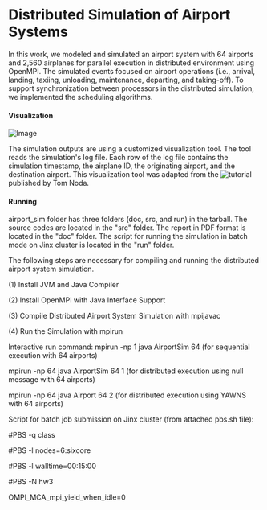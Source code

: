 # Distributed Simulation of Airport Systems

In this work, we modeled and simulated an airport system with 64 airports and 2,560 airplanes for parallel execution in distributed environment using OpenMPI. The simulated events focused on airport operations (i.e., arrival, landing, taxiing, unloading, maintenance, departing, and taking-off). To support synchronization between processors in the distributed simulation, we implemented the scheduling algorithms.

#### Visualization

![Image](https://github.com/rojinnew/airport_simulation/tree/master/vis)

The simulation outputs are using a customized visualization tool. The tool reads the simulation's log file. Each row of the log file contains the simulation timestamp, the airplane ID, the originating airport, and the destination airport. This visualization tool was adapted from the ![tutorial](https://www.tnoda.com/blog/2014-04-02/) published by Tom Noda. 

#### Running

airport_sim folder has three folders (doc, src, and run) in the tarball.
The source codes are located in the "src" folder.
The report in PDF format is located in the "doc" folder.
The script for running the simulation in batch mode on Jinx
cluster is located in the "run" folder.

The following steps are necessary for compiling and running the
distributed airport system simulation.

(1) Install JVM and Java Compiler

(2) Install OpenMPI with Java Interface Support

(3) Compile Distributed Airport System Simulation with mpijavac

(4) Run the Simulation with mpirun

Interactive run command:
mpirun -np 1 java AirportSim 64 (for sequential execution with 64 airports)

mpirun -np 64 java AirportSim 64 1 (for distributed execution using null message with 64 airports)

mpirun -np 64 java Airport 64 2 (for distributed execution using YAWNS with 64 airports)

Script for batch job submission on Jinx cluster (from attached pbs.sh file):

#PBS -q class

#PBS -l nodes=6:sixcore

#PBS -l walltime=00:15:00

#PBS -N hw3

OMPI_MCA_mpi_yield_when_idle=0
